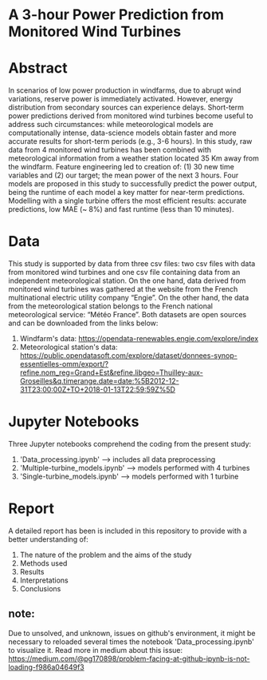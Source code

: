 # A 3-hour Power Prediction from Monitored Wind Turbines
# Abstract
In scenarios of low power production in windfarms, due to abrupt wind variations, reserve power is immediately activated. However, energy distribution from secondary sources can experience delays. Short-term power predictions derived from monitored wind turbines become useful to address such circumstances: while meteorological models are computationally intense, data-science models obtain faster and more accurate results for short-term periods (e.g., 3-6 hours). In this study, raw data from 4 monitored wind turbines has been combined with meteorological information from a weather station located 35 Km away from the windfarm. Feature engineering led to creation of: (1) 30 new time variables and (2) our target; the mean power of the next 3 hours. Four models are proposed in this study to successfully predict the power output, being the runtime of each model a key matter for near-term predictions. Modelling with a single turbine offers the most efficient results: accurate predictions, low MAE (~ 8%) and fast runtime (less than 10 minutes).
# Data
This study is supported by data from three csv files: two csv files with data from monitored wind turbines and one csv file containing data from an independent meteorological station. On the one hand, data derived from monitored wind turbines was gathered at the website from the French multinational electric utility company “Engie”. On the other hand, the data from the meteorological station belongs to the French national meteorological service: “Météo France”. Both datasets are open sources and can be downloaded from the links below:

 1) Windfarm's data: https://opendata-renewables.engie.com/explore/index
 2) Meteorological station's data: https://public.opendatasoft.com/explore/dataset/donnees-synop-essentielles-omm/export/?refine.nom_reg=Grand+Est&refine.libgeo=Thuilley-aux-Groseilles&q.timerange.date=date:%5B2012-12-31T23:00:00Z+TO+2018-01-13T22:59:59Z%5D
 # Jupyter Notebooks
 Three Jupyter notebooks comprehend the coding from the present study:
 
 1. 'Data_processing.ipynb'          --> includes all data preprocessing
 2. 'Multiple-turbine_models.ipynb'  --> models performed with 4 turbines
 3. 'Single-turbine_models.ipynb'    --> models performed with 1 turbine
# Report
A detailed report has been is included in this repository to provide with a better understanding of:
1) The nature of the problem and the aims of the study
2) Methods used
3) Results
4) Interpretations
5) Conclusions
## note: 
Due to unsolved, and unknown, issues on github's environment, it might be necessary to reloaded several times the notebook 'Data_processing.ipynb' to visualize it. Read more in medium about this issue: https://medium.com/@pg170898/problem-facing-at-github-ipynb-is-not-loading-f986a04649f3
